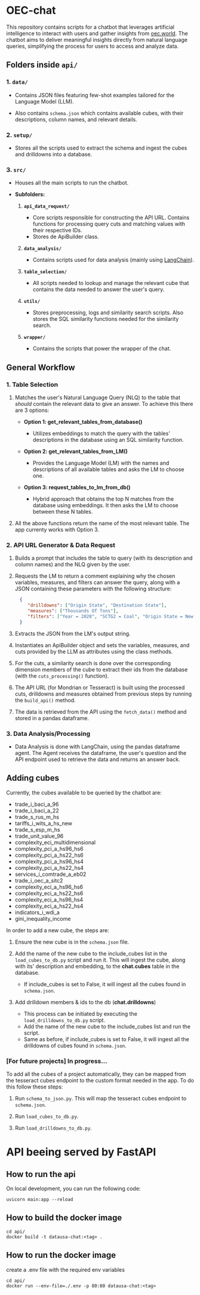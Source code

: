 # OEC-chat

This repository contains scripts for a chatbot that leverages artificial intelligence to interact with users and gather insights from [oec.world](https://https://oec.world/). The chatbot aims to deliver meaningful insights directly from natural language queries, simplifying the process for users to access and analyze data.

## Folders inside **`api/`**

### 1. **`data/`**
   - Contains JSON files featuring few-shot examples tailored for the Language Model (LLM). 

   - Also contains `schema.json` which contains available cubes, with their descriptions, column names, and relevant details.

### 2. **`setup/`**
   - Stores all the scripts used to extract the schema and ingest the cubes and drilldowns into a database.

### 3. **`src/`**
   - Houses all the main scripts to run the chatbot.
  
   - **Subfolders:**
     1. **`api_data_request/`**
        - Core scripts responsible for constructing the API URL. Contains functions for processing query cuts and matching values with their respective IDs.
        - Stores de ApiBuilder class.

     2. **`data_analysis/`**
        - Contains scripts used for data analysis (mainly using [LangChain](https://python.langchain.com/docs/get_started/introduction)).

     3. **`table_selection/`**
        - All scripts needed to lookup and manage the relevant cube that contains the data needed to answer the user's query.

     4. **`utils/`**
        - Stores preprocessing, logs and similarity search scripts. Also stores the SQL similarity functions needed for the similarity search.

     5. **`wrapper/`**
        - Contains the scripts that power the wrapper of the chat.


## General Workflow

### 1. Table Selection

1. Matches the user's Natural Language Query (NLQ) to the table that *should* contain the relevant data to give an answer. To achieve this there are 3 options:

   - **Option 1: get_relevant_tables_from_database()**
     - Utilizes embeddings to match the query with the tables' descriptions in the database using an SQL similarity function.

   - **Option 2: get_relevant_tables_from_LM()**
     - Provides the Language Model (LM) with the names and descriptions of all available tables and asks the LM to choose one.

   - **Option 3: request_tables_to_lm_from_db()**
     - Hybrid approach that obtains the top N matches from the database using embeddings. It then asks the LM to choose between these N tables.

2. All the above functions return the name of the most relevant table. The app currenty works with Option 3.

### 2. API URL Generator & Data Request

   1. Builds a prompt that includes the table to query (with its description and column names) and the NLQ given by the user.

   2. Requests the LM to return a comment explaining why the chosen variables, measures, and filters can answer the query, along with a JSON containing these parameters with the following structure:


```json
     {
        "drilldowns": ["Origin State", "Destination State"],
        "measures": ["Thousands Of Tons"],
        "filters": ["Year = 2020", "SCTG2 = Coal", "Origin State = New York", "Destination State = California"]
     }
```

   3. Extracts the JSON from the LM's output string.

   4. Instantiates an ApiBuilder object and sets the variables, measures, and cuts provided by the LLM as attributes using the class methods.

   4. For the cuts, a similarity search is done over the corresponding dimension members of the cube to extract their ids from the database (with the `cuts_processing()` function).

   5. The API URL (for Mondrian or Tesseract) is built using the processed cuts, drilldowns and measures obtained from previous steps by running the `build_api()` method.

   6. The data is retrieved from the API using the `fetch_data()` method and stored in a pandas dataframe.


### 3. Data Analysis/Processing

- Data Analysis is done with LangChain, using the pandas dataframe agent. The Agent receives the dataframe, the user's question and the API endpoint used to retrieve the data and returns an answer back. 

## Adding cubes

Currently, the cubes available to be queried by the chatbot are:

   - trade_i_baci_a_96
   - trade_i_baci_a_22
   - trade_s_rus_m_hs
   - tariffs_i_wits_a_hs_new
   - trade_s_esp_m_hs
   - trade_unit_value_96
   - complexity_eci_multidimensional
   - complexity_pci_a_hs96_hs6
   - complexity_pci_a_hs22_hs6
   - complexity_pci_a_hs96_hs4
   - complexity_pci_a_hs22_hs4
   - services_i_comtrade_a_eb02
   - trade_i_oec_a_sitc2
   - complexity_eci_a_hs96_hs6
   - complexity_eci_a_hs22_hs6
   - complexity_eci_a_hs96_hs4
   - complexity_eci_a_hs22_hs4
   - indicators_i_wdi_a
   - gini_inequality_income

In order to add a new cube, the steps are:

   1. Ensure the new cube is in the `schema.json` file. 

   2. Add the name of the new cube to the include_cubes list in the `load_cubes_to_db.py` script and run it. This will ingest the cube, along with its' description and embedding, to the **chat.cubes** table in the database.
      - If include_cubes is set to False, it will ingest all the cubes found in `schema.json`.

   3. Add drilldown members & ids to the db (**chat.drilldowns**)
      - This process can be initiated by executing the `load_drilldowns_to_db.py` script. 
      - Add the name of the new cube to the include_cubes list and run the script.
      - Same as before, if include_cubes is set to False, it will ingest all the drilldowns of cubes found in `schema.json`.

### [For future projects] In progress...

To add all the cubes of a project automatically, they can be mapped from the tesseract cubes endpoint to the custom format needed in the app. To do this follow these steps:

   1. Run `schema_to_json.py`. This will map the tesseract cubes endpoint to `schema.json`.

   2. Run `load_cubes_to_db.py`.

   3. Run `load_drilldowns_to_db.py`.

# API beeing served by FastAPI

## How to run the api

On local development, you can run the following code:
```
uvicorn main:app --reload
```
## How to build the docker image
```
cd api/
docker build -t datausa-chat:<tag> .
```

## How to run the docker image
create a .env file with the required env variables
```
cd api/
docker run --env-file=./.env -p 80:80 datausa-chat:<tag>
```